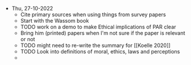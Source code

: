 - Thu, 27-10-2022
	- Cite primary sources when using things from survey papers
	- Start with the Wassom book
	- TODO work on a demo to make Ethical implications of PAR clear
	- Bring him (printed) papers when I'm not sure if the paper is relevant or not
	- TODO might need to re-write the summary for [[Koelle 2020]]
	- TODO Look into definitions of moral, ethics, laws and perceptions
	-